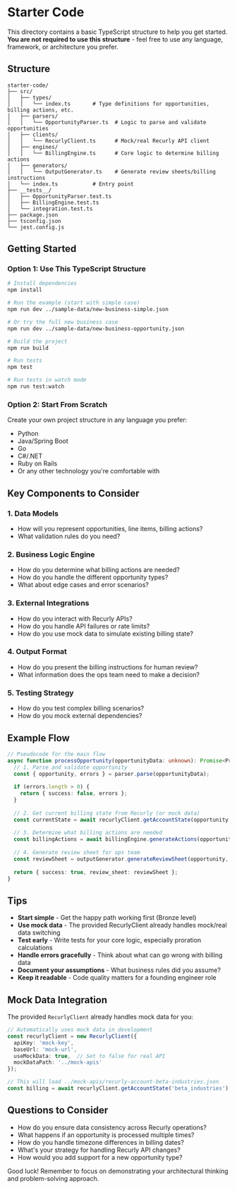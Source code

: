 # Starter Code

This directory contains a basic TypeScript structure to help you get started. **You are not required to use this structure** - feel free to use any language, framework, or architecture you prefer.

## Structure

```
starter-code/
├── src/
│   ├── types/
│   │   └── index.ts       # Type definitions for opportunities, billing actions, etc.
│   ├── parsers/
│   │   └── OpportunityParser.ts  # Logic to parse and validate opportunities
│   ├── clients/
│   │   └── RecurlyClient.ts      # Mock/real Recurly API client
│   ├── engines/
│   │   └── BillingEngine.ts      # Core logic to determine billing actions
│   ├── generators/
│   │   └── OutputGenerator.ts    # Generate review sheets/billing instructions
│   └── index.ts           # Entry point
├── __tests__/
│   ├── OpportunityParser.test.ts
│   ├── BillingEngine.test.ts
│   └── integration.test.ts
├── package.json
├── tsconfig.json
└── jest.config.js
```

## Getting Started

### Option 1: Use This TypeScript Structure

```bash
# Install dependencies
npm install

# Run the example (start with simple case)
npm run dev ../sample-data/new-business-simple.json

# Or try the full new business case
npm run dev ../sample-data/new-business-opportunity.json

# Build the project
npm run build

# Run tests
npm test

# Run tests in watch mode
npm run test:watch
```

### Option 2: Start From Scratch

Create your own project structure in any language you prefer:
- Python
- Java/Spring Boot  
- Go
- C#/.NET
- Ruby on Rails
- Or any other technology you're comfortable with

## Key Components to Consider

### 1. Data Models
- How will you represent opportunities, line items, billing actions?
- What validation rules do you need?

### 2. Business Logic Engine
- How do you determine what billing actions are needed?
- How do you handle the different opportunity types?
- What about edge cases and error scenarios?

### 3. External Integrations
- How do you interact with Recurly APIs?
- How do you handle API failures or rate limits?
- How do you use mock data to simulate existing billing state?

### 4. Output Format
- How do you present the billing instructions for human review?
- What information does the ops team need to make a decision?

### 5. Testing Strategy
- How do you test complex billing scenarios?
- How do you mock external dependencies?

## Example Flow

```typescript
// Pseudocode for the main flow
async function processOpportunity(opportunityData: unknown): Promise<ProcessingResult> {
  // 1. Parse and validate opportunity
  const { opportunity, errors } = parser.parse(opportunityData);
  
  if (errors.length > 0) {
    return { success: false, errors };
  }
  
  // 2. Get current billing state from Recurly (or mock data)
  const currentState = await recurlyClient.getAccountState(opportunity.recurly_account_code);
  
  // 3. Determine what billing actions are needed
  const billingActions = await billingEngine.generateActions(opportunity, currentState);
  
  // 4. Generate review sheet for ops team
  const reviewSheet = outputGenerator.generateReviewSheet(opportunity, billingActions);
  
  return { success: true, review_sheet: reviewSheet };
}
```

## Tips

- **Start simple** - Get the happy path working first (Bronze level)
- **Use mock data** - The provided RecurlyClient already handles mock/real data switching
- **Test early** - Write tests for your core logic, especially proration calculations
- **Handle errors gracefully** - Think about what can go wrong with billing data
- **Document your assumptions** - What business rules did you assume?
- **Keep it readable** - Code quality matters for a founding engineer role

## Mock Data Integration

The provided `RecurlyClient` already handles mock data for you:

```typescript
// Automatically uses mock data in development
const recurlyClient = new RecurlyClient({
  apiKey: 'mock-key',
  baseUrl: 'mock-url', 
  useMockData: true,  // Set to false for real API
  mockDataPath: '../mock-apis'
});

// This will load ../mock-apis/recurly-account-beta-industries.json
const billing = await recurlyClient.getAccountState('beta_industries');
```

## Questions to Consider

- How do you ensure data consistency across Recurly operations?
- What happens if an opportunity is processed multiple times?
- How do you handle timezone differences in billing dates?
- What's your strategy for handling Recurly API changes?
- How would you add support for a new opportunity type?

Good luck! Remember to focus on demonstrating your architectural thinking and problem-solving approach. 